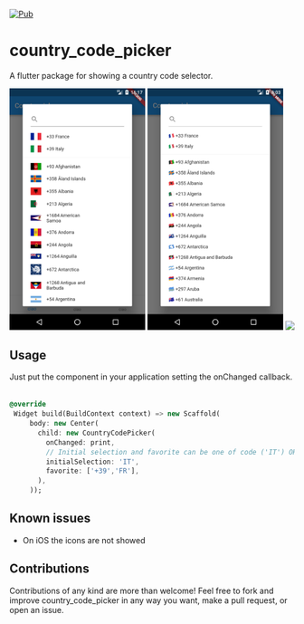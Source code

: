 [![Pub](https://img.shields.io/badge/Pub-0.2.2-orange.svg)](https://pub.dartlang.org/packages/country_code_picker)

# country_code_picker

A flutter package for showing a country code selector.

<img src="screenshots/screen1.png" width="240"/>
<img src="screenshots/screen2.png" width="240"/>
<img src="screenshots/screen3.png" width="240"/>

## Usage

Just put the component in your application setting the onChanged callback.

 ```dart

 @override
  Widget build(BuildContext context) => new Scaffold(
      body: new Center(
        child: new CountryCodePicker(
          onChanged: print,
          // Initial selection and favorite can be one of code ('IT') OR dial_code('+39')
          initialSelection: 'IT',
          favorite: ['+39','FR'],
        ),
      ));

 ```

## Known issues

- On iOS the icons are not showed

## Contributions
Contributions of any kind are more than welcome! Feel free to fork and improve country_code_picker in any way you want, make a pull request, or open an issue.
